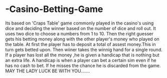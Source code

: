 # -Casino-Betting-Game
Its based on 'Craps Table' game commonly played in the casino's using dice and deciding the winner based on the number of dice and roll out. 
It uses two dice to choose a numbers from 1 to 10. 
Then the right guesser gets his betting money along with the other player's money who played on the table. 
At first the player has to deposit a total of assest money.This in turn gets betted upon. 
Then wiiner takes the winnig hand for a single round.
If a player has lost all the money ,he is given a handicap that is nothing but an extra life. 
A handicap is when a player can bet a certain sim even if he has no cash to bet. 
If he misses the chance he is discarded from the game. 
MAY THE LADY LUCK BE WITH YOU.......

